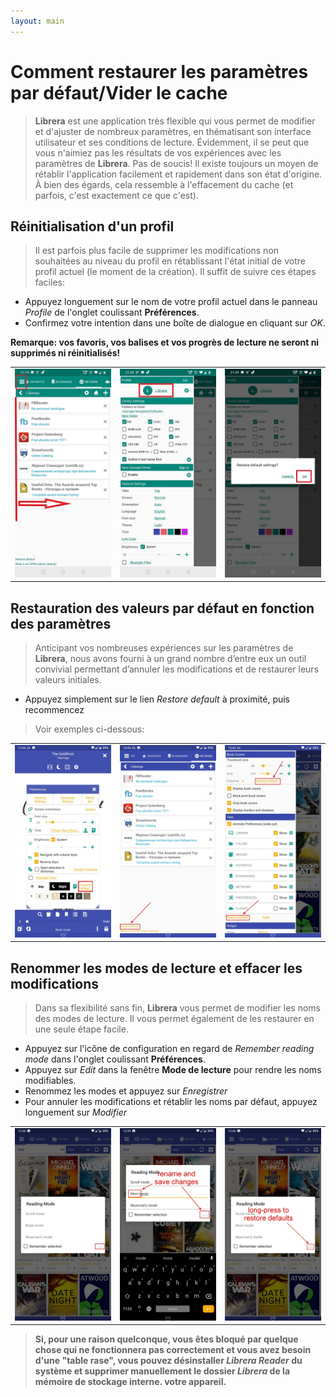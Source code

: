 ```yaml
---
layout: main
---
```


# Comment restaurer les paramètres par défaut/Vider le cache

> **Librera** est une application très flexible qui vous permet de modifier et d'ajuster de nombreux paramètres, en thématisant son interface utilisateur et ses conditions de lecture. Évidemment, il se peut que vous n'aimiez pas les résultats de vos expériences avec les paramètres de **Librera**. Pas de soucis! Il existe toujours un moyen de rétablir l'application facilement et rapidement dans son état d'origine. À bien des égards, cela ressemble à l'effacement du cache (et parfois, c'est exactement ce que c'est).

## Réinitialisation d'un profil

> Il est parfois plus facile de supprimer les modifications non souhaitées au niveau du profil en rétablissant l'état initial de votre profil actuel (le moment de la création). Il suffit de suivre ces étapes faciles:
* Appuyez longuement sur le nom de votre profil actuel dans le panneau _Profile_ de l'onglet coulissant **Préférences**.
* Confirmez votre intention dans une boîte de dialogue en cliquant sur _OK_.

**Remarque: vos favoris, vos balises et vos progrès de lecture ne seront ni supprimés ni réinitialisés!**

||||
|-|-|-|
|![](19.jpg)|![](20.jpg)|![](21.jpg)|

## Restauration des valeurs par défaut en fonction des paramètres

> Anticipant vos nombreuses expériences sur les paramètres de **Librera**, nous avons fourni à un grand nombre d’entre eux un outil convivial permettant d’annuler les modifications et de restaurer leurs valeurs initiales.
* Appuyez simplement sur le lien _Restore default_ à proximité, puis recommencez
> Voir exemples ci-dessous:

||||
|-|-|-|
|![](1.jpg)|![](2.jpg)|![](3.jpg)|

## Renommer les modes de lecture et effacer les modifications

> Dans sa flexibilité sans fin, **Librera** vous permet de modifier les noms des modes de lecture. Il vous permet également de les restaurer en une seule étape facile.
* Appuyez sur l'icône de configuration en regard de _Remember reading mode_ dans l'onglet coulissant **Préférences**.
* Appuyez sur _Edit_ dans la fenêtre **Mode de lecture** pour rendre les noms modifiables.
* Renommez les modes et appuyez sur _Enregistrer_
* Pour annuler les modifications et rétablir les noms par défaut, appuyez longuement sur _Modifier_

||||
|-|-|-|
|![](4.jpg)|![](5.jpg)|![](6.jpg)|

> **Si, pour une raison quelconque, vous êtes bloqué par quelque chose qui ne fonctionnera pas correctement et vous avez besoin d'une &quot;table rase&quot;, vous pouvez désinstaller _Librera Reader_ du système et supprimer manuellement le dossier _Librera_ de la mémoire de stockage interne. votre appareil.**
